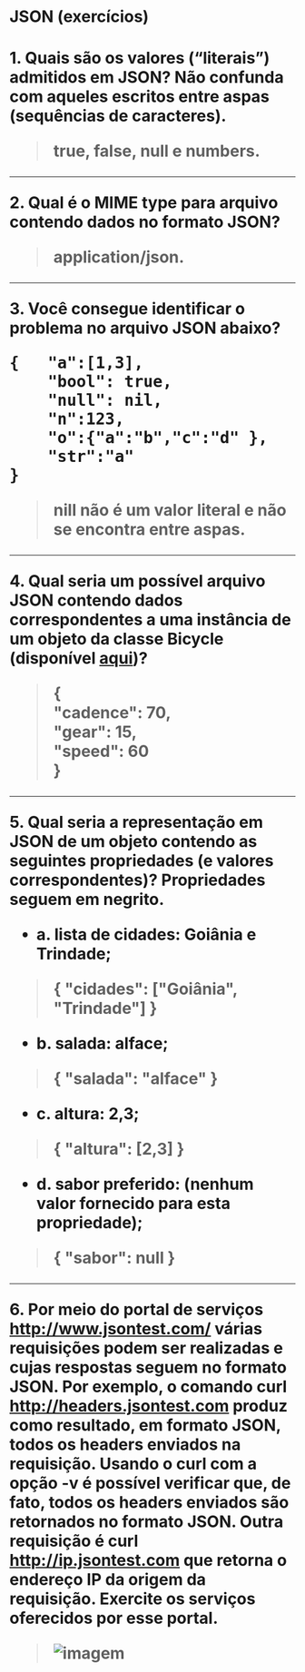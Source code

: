 <h1> JSON (exercícios)<h1>

**1. Quais são os valores (“literais”) admitidos em JSON? Não confunda com aqueles escritos entre aspas (sequências de caracteres).**
>true, false, null e numbers.
---
**2. Qual é o MIME type para arquivo contendo dados no formato JSON?**
>application/json.
---
**3. Você consegue identificar o problema no arquivo JSON abaixo?**
<pre>
{	"a":[1,3], 
	"bool": true,
	"null": nil,
	"n":123,
	"o":{"a":"b","c":"d" },
	"str":"a"
}
</pre>
>nill  não é um valor literal e não se encontra entre aspas.
---
**4. Qual seria um possível arquivo JSON contendo dados correspondentes a uma instância de um objeto da classe Bicycle (disponível [aqui](https://docs.oracle.com/javase/tutorial/java/javaOO/classes.html))?**
>{   
>  "cadence": 70,   
>  "gear": 15,   
>  "speed": 60   
>}
---
**5. Qual seria a representação em JSON de um objeto contendo as seguintes propriedades (e valores correspondentes)? Propriedades seguem em negrito.**
* a. lista de **cidades**: Goiânia e Trindade;   
>{ "cidades": ["Goiânia", "Trindade"] }
* b. **salada**: alface;
>{ "salada": "alface" }
* c. **altura**: 2,3;
>{ "altura": [2,3] }
* d. **sabor** preferido: (nenhum valor fornecido para esta propriedade);
>{ "sabor": null }
---
**6. Por meio do portal de serviços http://www.jsontest.com/ várias requisições podem ser realizadas e cujas respostas seguem no formato JSON. Por exemplo, o comando curl http://headers.jsontest.com produz como resultado, em formato JSON, todos os headers enviados na requisição. Usando o curl com a opção -v é possível verificar que, de fato, todos os headers enviados são retornados no formato JSON. Outra requisição é curl http://ip.jsontest.com que retorna o endereço IP da origem da requisição. Exercite os serviços oferecidos por esse portal.**
>![imagem](https://github.com/antoni-s/i-2018/blob/master/topico2/_docs/json-exercicios.png)
